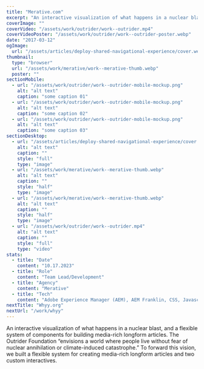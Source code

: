 ```yaml
---
title: "Merative.com"
excerpt: "An interactive visualization of what happens in a nuclear blast, and a flexible system of components for building media-rich longform articles. The Outrider Foundation “envisions a world where people live without fear of nuclear annihilation or climate-induced catastrophe.” To forward this vision, we built a flexible system for creating media-rich longform articles and two custom interactives."
coverImage: ""
coverVideo: "/assets/work/outrider/work--outrider.mp4"
coverVideoPoster: "/assets/work/outrider/work--outrider-poster.webp"
date: "2017-03-12"
ogImage:
  url: "/assets/articles/deploy-shared-navigational-experience/cover.webp"
thumbnail:
  type: "browser"
  url: "/assets/work/merative/work--merative-thumb.webp"
  poster: ""
sectionMobile:
  - url: "/assets/work/outrider/work--outrider-mobile-mockup.png"
    alt: "alt text"
    caption: "some caption 01"
  - url: "/assets/work/outrider/work--outrider-mobile-mockup.png"
    alt: "alt text"
    caption: "some caption 02"
  - url: "/assets/work/outrider/work--outrider-mobile-mockup.png"
    alt: "alt text"
    caption: "some caption 03"
sectionDesktop:
  - url: "/assets/articles/deploy-shared-navigational-experience/cover.webp"
    alt: "alt text"
    caption: ""
    style: "full"
    type: "image"
  - url: "/assets/work/merative/work--merative-thumb.webp"
    alt: "alt text"
    caption: ""
    style: "half"
    type: "image"
  - url: "/assets/work/merative/work--merative-thumb.webp"
    alt: "alt text"
    caption: ""
    style: "half"
    type: "image"
  - url: "/assets/work/outrider/work--outrider.mp4"
    alt: "alt text"
    caption: ""
    style: "full"
    type: "video"
stats:
  - title: "Date"
    content: "10.17.2023"
  - title: "Role"
    content: "Team Lead/Development"
  - title: "Agency"
    content: "Merative"
  - title: "Tech"
    content: "Adobe Experience Manager (AEM), AEM Franklin, CSS, Javascript, Design System, Marketo"
nextTitle: "Whyy.org"
nextUrl: "/work/whyy"
---
```


An interactive visualization of what happens in a nuclear blast, and a flexible system of components for building media-rich longform articles. The Outrider Foundation “envisions a world where people live without fear of nuclear annihilation or climate-induced catastrophe.” To forward this vision, we built a flexible system for creating media-rich longform articles and two custom interactives.

